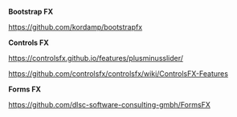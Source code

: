 
**Bootstrap FX**

https://github.com/kordamp/bootstrapfx


**Controls FX**

https://controlsfx.github.io/features/plusminusslider/

https://github.com/controlsfx/controlsfx/wiki/ControlsFX-Features

**Forms FX**

https://github.com/dlsc-software-consulting-gmbh/FormsFX